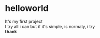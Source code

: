 # helloworld
It's my first project		
I try all i can but if it's simple, is normaly, i try	
**thank**	
